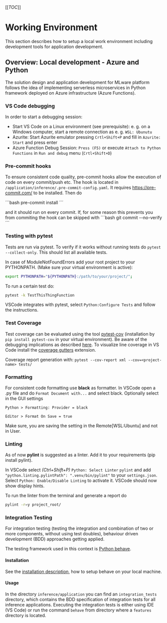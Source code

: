 [[_TOC_]]

# Working Environment

This section describes how to setup a local work environment including development tools for application development.

## Overview: Local development - Azure and Python
The solution design and application development for MLware platform follows the idea of implementing serverless microservices in Python framework deployed on Azure infrastructure (Azure Functions).



### VS Code debugging
In order to start a debugging session:
- Start VS Code on a Linux environment (see prerequisite): e. g. on a Windows computer, start a remote connection as e. g. ``WSL: Ubunutu``
- Azurite: Start Azurite emulator pressing ``Crtl+Shift+P`` and fill in ``Azurite: Start`` and press enter
- Azure Function Debug Session: ``Press (F5)`` or execute ``Attach to Python Functions`` in ``Run and debug`` menu (``Crtl+Shift+D``)

### Pre-commit hooks
To ensure consistent code quality, pre-commit hooks allow the execution of code on every commit/push etc.
The hook is located in `/application/inference/.pre-commit-config.yaml`. 
It requires https://pre-commit.com/ to be installed. Then do

´´´bash
pre-commit install
´´´

and it should run on every commit. If, for some reason this prevents you from commiting the hook can be skipped with
´´´bash
git commit --no-verify
´´´

### Testing with pytest

Tests are run via pytest. To verify if it works without running tests do ```pytest --collect-only```.
This should list all available tests.

In case of ModuleNotFoundErrors add your root project to your PYTHONPATH. (Make sure your virtual environment is active):

```bash
export PYTHONPATH="${PYTHONPATH}:/path/to/your/project/";
```

To run a certain test do:

```bash
pytest -k TestThisThingFunction
```
VSCode integrates with pytest, select `Python:Configure Tests` and follow the instructions.

### Test Coverage
Test coverage can be evaluated using the tool [pytest-cov](https://pypi.org/project/pytest-cov/) (installation by ``pip install pytest-cov`` in your virtual environment). Be aware of the debugging implications as described [here](https://code.visualstudio.com/docs/python/testing#_pytest-configuration-settings).
To visualize line coverage in VS Code install the [coverage gutters](https://marketplace.visualstudio.com/items?itemName=ryanluker.vscode-coverage-gutters) extension.

Coverage report generation with: ``pytest --cov-report xml --cov=<project-name> tests/``

### Formatting

For consistent code formatting use **black** as formatter. In VSCode open a .py file and do `Format Document with...` and select black.
Optionally select in the GUI settings

`Python > Formatting: Provider = black`

`Editor > Format On Save = true`

Make sure, you are saving the setting in the Remote[WSL:Ubuntu] and not in User.

### Linting

As of now **pylint** is suggested as a linter. Add it to your requirements (pip install pylint).

In VSCode select *(Ctrl+Shift+P)* `Python: Select Linter` `pylint` and add
`"python.linting.pylintPath": ".venv/bin/pylint"` to your `settings.json`.
Select `Python: Enable/Disable Linting` to activate it. VSCode should now show display hints.

To run the linter from the terminal and generate a report do
```bash
pylint -r=y project_root/
```

### Integration Testing
For integration testing (testing the integration and combination of two or more components, without using test doubles), behaviour driven development (BDD) approaches getting applied.

The testing framework used in this context is [Python behave](https://behave.readthedocs.io/en/stable/).

#### Installation
See the [installation description](https://behave.readthedocs.io/en/stable/install.html), how to setup behave on your local machine.

#### Usage
In the directory ``inference/application`` you can find an ``integration_tests`` directory, which contains the BDD specification of integration tests for all inference applications. Executing the integration tests is either using IDE (VS Code) or run the command ``behave`` from directory where a ``features`` directory is located.


